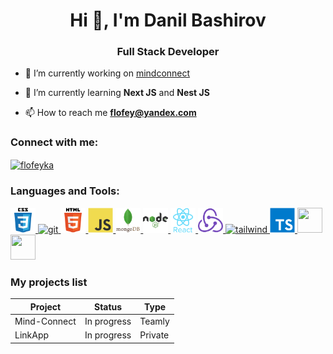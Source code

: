 <h1 align="center">Hi 👋, I'm Danil Bashirov</h1>
<div align="center">
  
</div>

<h3 align="center">Full Stack Developer</h3>

- 🔭 I’m currently working on [mindconnect](https://github.com/Nikita0708/mind-connect-front-end)

- 🌱 I’m currently learning **Next JS** and **Nest JS**

- 📫 How to reach me **flofey@yandex.com**

<h3 align="left">Connect with me:</h3>
<p align="left">
<a href="https://t.me/flofeyka" target="blank"><img align="center" src="https://www.svgrepo.com/show/452115/telegram.svg" alt="flofeyka" height="30" width="40" /></a>
</p>

<h3 align="left">Languages and Tools:</h3>
<p align="left"> <a href="https://www.w3schools.com/css/" target="_blank" rel="noreferrer"> <img src="https://raw.githubusercontent.com/devicons/devicon/master/icons/css3/css3-original-wordmark.svg" alt="css3" width="40" height="40"/> </a> <a href="https://git-scm.com/" target="_blank" rel="noreferrer"> <img src="https://www.vectorlogo.zone/logos/git-scm/git-scm-icon.svg" alt="git" width="40" height="40"/> </a> <a href="https://www.w3.org/html/" target="_blank" rel="noreferrer"> <img src="https://raw.githubusercontent.com/devicons/devicon/master/icons/html5/html5-original-wordmark.svg" alt="html5" width="40" height="40"/> </a> <a href="https://developer.mozilla.org/en-US/docs/Web/JavaScript" target="_blank" rel="noreferrer"> <img src="https://raw.githubusercontent.com/devicons/devicon/master/icons/javascript/javascript-original.svg" alt="javascript" width="40" height="40"/> </a> <a href="https://www.mongodb.com/" target="_blank" rel="noreferrer"> <img src="https://raw.githubusercontent.com/devicons/devicon/master/icons/mongodb/mongodb-original-wordmark.svg" alt="mongodb" width="40" height="40"/> </a> <a href="https://nextjs.org/" target="_blank" rel="noreferrer"> <a href="https://nodejs.org" target="_blank" rel="noreferrer"> <img src="https://raw.githubusercontent.com/devicons/devicon/master/icons/nodejs/nodejs-original-wordmark.svg" alt="nodejs" width="40" height="40"/> </a> <a href="https://reactjs.org/" target="_blank" rel="noreferrer"> <img src="https://raw.githubusercontent.com/devicons/devicon/master/icons/react/react-original-wordmark.svg" alt="react" width="40" height="40"/> </a> <a href="https://redux.js.org" target="_blank" rel="noreferrer"> <img src="https://raw.githubusercontent.com/devicons/devicon/master/icons/redux/redux-original.svg" alt="redux" width="40" height="40"/> </a> <a href="https://tailwindcss.com/" target="_blank" rel="noreferrer"> <img src="https://www.vectorlogo.zone/logos/tailwindcss/tailwindcss-icon.svg" alt="tailwind" width="40" height="40"/> </a> <a href="https://www.typescriptlang.org/" target="_blank" rel="noreferrer"> <img src="https://raw.githubusercontent.com/devicons/devicon/master/icons/typescript/typescript-original.svg" alt="typescript" width="40" height="40"/>
<img src="https://devicon-website.vercel.app/api/postgresql/original.svg" height="40" width="40"></img>
<img src="https://devicon-website.vercel.app/api/nestjs/plain.svg" height="40" width="40"></img>

</a> </p>

### My projects list

| Project       | Status                                  | Type       |
|---------------|-----------------------------------------|------------|
| Mind-Connect  | In progress                             | Teamly     |
| LinkApp       | In progress                             | Private    |                       
